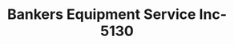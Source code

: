 ---
f_zip-code: 55902
f_state-code: MN
title: Bankers Equipment Service Inc-5130
f_phone: 507-282-7550
f_city-only: Rochester
f_address: 1906 2Nd Street Southwest Rochester
f_location-unique-id: '5130'
slug: bankers-equipment-service-inc-5130
updated-on: '2024-05-30T13:46:58.046Z'
created-on: '2024-05-30T13:36:59.803Z'
published-on: '2024-05-30T13:54:32.469Z'
f_city-state: cms/city/rochester-mn.md
f_company: cms/company/bankers-equipment-service-inc.md
f_state: cms/state/minnesota.md
layout: '[payday-loan].html'
tags: payday-loan
---